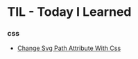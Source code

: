 # TIL - Today I Learned

### css

- [Change Svg Path Attribute With Css](css/change-svg-path-attribute-with-css.md)

